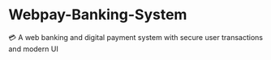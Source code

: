 # Webpay-Banking-System
💳 A web banking and digital payment system with secure user transactions and modern UI
